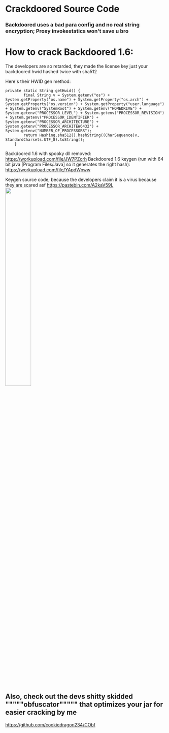 # Crackdoored Source Code
### Backdoored uses a bad para config and no real string encryption; Proxy invokestatics won't save u bro

# How to crack Backdoored 1.6:
 
The developers are so retarded, they made the license key just your backdoored hwid hashed twice with sha512

Here's their HWID gen method:
 
```
private static String getHwid() {
        final String v = System.getenv("os") + System.getProperty("os.name") + System.getProperty("os.arch") + System.getProperty("os.version") + System.getProperty("user.language") + System.getenv("SystemRoot") + System.getenv("HOMEDRIVE") + System.getenv("PROCESSOR_LEVEL") + System.getenv("PROCESSOR_REVISION") + System.getenv("PROCESSOR_IDENTIFIER") + System.getenv("PROCESSOR_ARCHITECTURE") + System.getenv("PROCESSOR_ARCHITEW6432") + System.getenv("NUMBER_OF_PROCESSORS");
        return Hashing.sha512().hashString((CharSequence)v, StandardCharsets.UTF_8).toString();
    }
```
 
Backdoored 1.6 with spooky dll removed: https://workupload.com/file/JW7PZcrh
Backdoored 1.6 keygen (run with 64 bit java [Program Files/Java] so it generates the right hash): https://workupload.com/file/YApdWpww

Keygen source code; because the developers claim it is a virus because they are scared asf https://pastebin.com/A2kaV59L 
<img src="https://i.imgur.com/Fl1lLzb.jpg" height="40%" width="40%">

## Also, check out the devs shitty skidded """""obfuscator""""" that optimizes your jar for easier cracking by me
https://github.com/cookiedragon234/CObf
